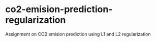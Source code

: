 # co2-emision-prediction-regularization
Assignment on CO2 emision prediction using L1 and L2 regularization
